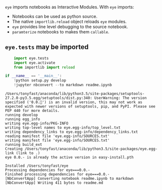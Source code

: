 
`eye` imports notebooks as Interactive Modules.  With `eye` imports:

* Notebooks can be used as python source.
* The native `importlib.reload` object reloads `eye` modules.
* `eye` provides line level debugging to the source notebook.
* `paramterize` notebooks to makes them `callable`.

## `eye.tests` may be imported


```python
    import eye.tests
    import eye.activate
    from importlib import reload
```


```python
if __name__ == '__main__':
    !python setup.py develop
    !jupyter nbconvert --to markdown readme.ipynb
```

    /Users/tonyfast/anaconda/lib/python3.5/site-packages/setuptools-27.2.0-py3.5.egg/setuptools/dist.py:340: UserWarning: The version specified ('0.0.🖕') is an invalid version, this may not work as expected with newer versions of setuptools, pip, and PyPI. Please see PEP 440 for more details.
    running develop
    running egg_info
    writing eye.egg-info/PKG-INFO
    writing top-level names to eye.egg-info/top_level.txt
    writing dependency_links to eye.egg-info/dependency_links.txt
    reading manifest file 'eye.egg-info/SOURCES.txt'
    writing manifest file 'eye.egg-info/SOURCES.txt'
    running build_ext
    Creating /Users/tonyfast/anaconda/lib/python3.5/site-packages/eye.egg-link (link to .)
    eye 0.0.- is already the active version in easy-install.pth
    
    Installed /Users/tonyfast/eye
    Processing dependencies for eye===0.0.-
    Finished processing dependencies for eye===0.0.-
    [NbConvertApp] Converting notebook readme.ipynb to markdown
    [NbConvertApp] Writing 411 bytes to readme.md

